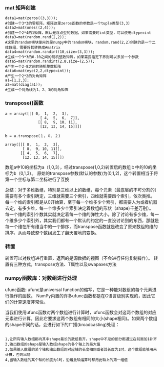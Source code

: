 
### mat 矩阵创建

```
data1=mat(zeros((3,3)));
#创建一个3*3的零矩阵，矩阵这里zeros函数的参数是一个tuple类型(3,3)
data2=mat(ones((2,4)));
#创建一个2*4的1矩阵，默认是浮点型的数据，如果需要时int类型，可以使用dtype=int
data3=mat(random.rand(2,2));
#这里的random模块使用的是numpy中的random模块，random.rand(2,2)创建的是一个二维数组，需要将其转换成#matrix
data4=mat(random.randint(10,size=(3,3)));
#生成一个3*3的0-10之间的随机整数矩阵，如果需要指定下界则可以多加一个参数
data5=mat(random.randint(2,8,size=(2,5));
#产生一个2-8之间的随机整数矩阵
data6=mat(eye(2,2,dtype=int));
#产生一个2*2的对角矩阵
a1=[1,2,3];
a2=mat(diag(a1));
#生成一个对角线为1、2、3的对角矩阵

```

### transpose()函数

```
a = array([[[ 0,  1,  2,  3],
                [ 4,  5,  6,  7]],
               [[ 8,  9, 10, 11],
                [12, 13, 14, 15]]])
                
b = a.transpose(１，０，２)
 
array([[[ 0,  1,  2,  3],
        [ 8,  9, 10, 11]],
       [[ 4,  5,  6,  7],
        [12, 13, 14, 15]]])

```

数组a中10的坐标为a（1,0,3），经过transpose(1,0,2)转置后的数组ｂ中的10的坐标为b（0,1,3）。
原始的transpose参数(默认的参数)为(0,1,2)，这个转置相当于将第一个坐标与第二坐标进行了互换


总结：对于多维数组，特别是三维以上的数组，每个元素（最底层的不可分割的）需要有多个索引确定，三维就需要三个索引，四维就需要四个索引，依次类推。
每一个维的索引都是从0开始算，至于每一个维多少个索引，都需要人为或者机器去定，有多少维，每一个维多少个索引决定着数组的形状（shape)千差万别）。
每一个维的索引个数其实就决定着每一个维的弹性大小。除了讨论有多少维，每一个维多少个索引外，其实我们都有一个默认的约定的一直没讨论到的东西，那就是每一个维在所有维当中的一个排序，而transpose函数就是改变了原来数组的维的排序，从而导致整个数组发生了翻天覆地的变换。


### 转置

转置可以对数组进行重置，返回的是源数据的视图（不会进行任何复制操作）。
转置有三种方式，transpose方法、T属性以及swapaxes方法


### numpy函数库：对数组进行处理

ufunc函数: ufunc是universal function的缩写，它是一种能对数组的每个元素进行操作的函数。
NumPy内置的许多ufunc函数都是在C语言级别实现的，因此它们的计算速度非常快。


当我们使用ufunc函数对两个数组进行计算时，ufunc函数会对这两个数组的对应元素进行计算，因此它要求这两个数组有相同的大小(shape相同)。如果两个数组的shape不同的话，会进行如下的广播(broadcasting)处理：

```

1,让所有输入数组都向其中shape最长的数组看齐，shape中不足的部分都通过在前面加1补齐
2,输出数组的shape是输入数组shape的各个轴上的最大值
3,如果输入数组的某个轴和输出数组的对应轴的长度相同或者其长度为1时，这个数组能够用来计算，否则出错
4,当输入数组的某个轴的长度为1时，沿着此轴运算时都用此轴上的第一组值

```